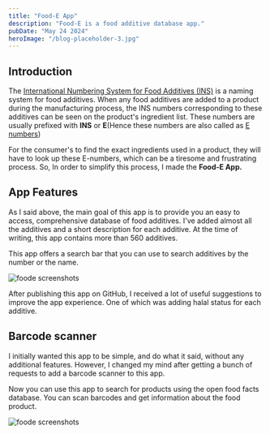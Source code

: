 ```yaml
---
title: "Food-E App"
description: "Food-E is a food additive database app."
pubDate: "May 24 2024"
heroImage: "/blog-placeholder-3.jpg"
---
```


## Introduction

The [International Numbering System for Food Additives
(INS)](https://en.wikipedia.org/wiki/International_Numbering_System_for_Food_Additives)
is a naming system for food additives. When any food additives are added
to a product during the manufacturing process, the INS numbers
corresponding to these additives can be seen on the product's ingredient
list. These numbers are usually prefixed with **INS** or **E**(Hence
these numbers are also called as [E
numbers](https://en.wikipedia.org/wiki/E_number))

For the consumer's to find the exact ingredients used in a product, they
will have to look up these E-numbers, which can be a tiresome and
frustrating process. So, In order to simplify this process, I made the
**Food-E App.**

## App Features

As I said above, the main goal of this app is to provide you an easy to
access, comprehensive database of food additives. I've added almost all
the additives and a short description for each additive. At the time of
writing, this app contains more than 560 additives.

This app offers a search bar that you can use to search additives by the
number or the name.

![foode screenshots](/images/projects/foode/1.webp)

After publishing this app on GitHub, I received a lot of useful
suggestions to improve the app experience.
One of which was adding halal
status for each additive.

## Barcode scanner

I initially wanted this app to be simple, and do what it said, without
any additional features. However, I changed my mind after getting a
bunch of requests to add a barcode scanner to this app.

Now you can use this app to search for products using the open food
facts database. You can scan barcodes and get information about the food
product.

![foode screenshots](/images/projects/foode/2.webp)
